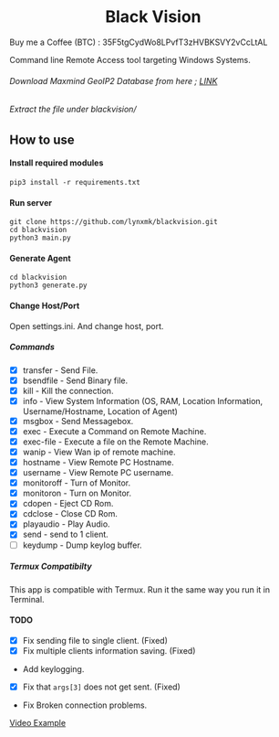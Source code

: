 <h1 style="text-align: center;">Black Vision</h1>
Buy me a Coffee (BTC) : 35F5tgCydWo8LPvfT3zHVBKSVY2vCcLtAL

Command line Remote Access tool targeting Windows Systems.


###### Download Maxmind GeoIP2 Database from here ; [LINK](https://dev.maxmind.com/geoip/geoip2/geolite2/)
###### Extract the file under blackvision/
## How to use 

#### Install required modules
```
pip3 install -r requirements.txt
```
#### Run server 
```
git clone https://github.com/lynxmk/blackvision.git
cd blackvision
python3 main.py
```

#### Generate Agent 
```
cd blackvision
python3 generate.py
```

#### Change Host/Port
Open settings.ini. And change host, port.
##### Commands
- [x] transfer - Send File.
- [x] bsendfile - Send Binary file.
- [x] kill - Kill the connection.
- [x] info - View System Information (OS, RAM, Location Information, Username/Hostname, Location of Agent)
- [x] msgbox - Send Messagebox.
- [x] exec - Execute a Command on Remote Machine.
- [x] exec-file - Execute a file on the Remote Machine.
- [x] wanip - View Wan ip of remote machine.
- [x] hostname - View Remote PC Hostname.
- [x] username - View Remote PC username.
- [x] monitoroff - Turn of Monitor.
- [x] monitoron - Turn on Monitor.
- [x] cdopen - Eject CD Rom.
- [x] cdclose - Close CD Rom.
- [x] playaudio - Play Audio.
- [x] send - send to 1 client.
- [ ] keydump - Dump keylog buffer.

##### Termux Compatibilty
This app is compatible with Termux. Run it the same way you run it in Terminal.

#### TODO
- [x] Fix sending file to single client. (Fixed)
- [x] Fix multiple clients information saving. (Fixed)
- Add keylogging.
- [x] Fix that `args[3]` does not get sent. (Fixed)
- Fix Broken connection problems.

[Video Example](https://youtu.be/sxfEDJGn-6A)
